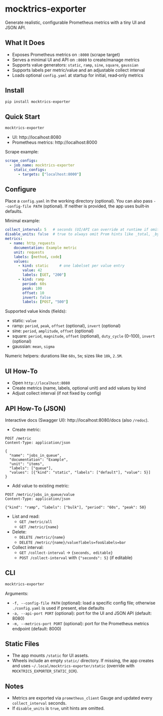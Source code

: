 # mocktrics-exporter

Generate realistic, configurable Prometheus metrics with a tiny UI and JSON API.

## What It Does

- Exposes Prometheus metrics on `:8000` (scrape target)
- Serves a minimal UI and API on `:8080` to create/manage metrics
- Supports value generators: `static`, `ramp`, `sine`, `square`, `gaussian`
- Supports labels per metric/value and an adjustable collect interval
- Loads optional `config.yaml` at startup for initial, read‑only metrics

## Install

```bash
pip install mocktrics-exporter
```

## Quick Start

```bash
mocktrics-exporter
```

- UI: http://localhost:8080
- Prometheus metrics: http://localhost:8000

Scrape example:

```yaml
scrape_configs:
  - job_name: mocktrics-exporter
    static_configs:
      - targets: ["localhost:8000"]
```

## Configure

Place a `config.yaml` in the working directory (optional). You can also pass `--config-file PATH` (optional). If neither is provided, the app uses built‑in defaults.

Minimal example:

```yaml
collect_interval: 5   # seconds (UI/API can override at runtime if omitted)
disable_units: false  # true to always omit Prom hints like _total, _bytes
metrics:
  - name: http_requests
    documentation: Example metric
    unit: requests
    labels: [method, code]
    values:
      - kind: static     # one labelset per value entry
        value: 42
        labels: [GET, "200"]
      - kind: ramp
        period: 60s
        peak: 100
        offset: 10
        invert: false
        labels: [POST, "500"]
```

Supported value kinds (fields):

- static: `value`
- ramp: `period`, `peak`, `offset` (optional), `invert` (optional)
- sine: `period`, `amplitude`, `offset` (optional)
- square: `period`, `magnitude`, `offset` (optional), `duty_cycle` (0–100), `invert` (optional)
- gaussian: `mean`, `sigma`

Numeric helpers: durations like `60s`, `5m`; sizes like `10k`, `2.5M`.

## UI How‑To

- Open `http://localhost:8080`
- Create metrics (name, labels, optional unit) and add values by kind
- Adjust collect interval (if not fixed by config)

## API How‑To (JSON)

Interactive docs (Swagger UI): http://localhost:8080/docs (also `/redoc`).

- Create metric:

```http
POST /metric
Content-Type: application/json

{
  "name": "jobs_in_queue",
  "documentation": "Example",
  "unit": "items",
  "labels": ["queue"],
  "values": [{"kind": "static", "labels": ["default"], "value": 5}]
}
```

- Add value to existing metric:

```http
POST /metric/jobs_in_queue/value
Content-Type: application/json

{"kind": "ramp", "labels": ["bulk"], "period": "60s", "peak": 50}
```

- List and read:
  - `GET /metric/all`
  - `GET /metric/{name}`
- Delete:
  - `DELETE /metric/{name}`
  - `DELETE /metric/{name}/value?labels=foo&labels=bar`
- Collect interval:
  - `GET /collect-interval` → `{seconds, editable}`
  - `POST /collect-interval` with `{"seconds": 5}` (if editable)

## CLI

```bash
mocktrics-exporter
```

Arguments:

- `-f, --config-file PATH` (optional): load a specific config file; otherwise `./config.yaml` is used if present, else defaults
- `-a, --api-port PORT` (optional): port for the UI and JSON API (default: 8080)
- `-m, --metrics-port PORT` (optional): port for the Prometheus metrics endpoint (default: 8000)

## Static Files

- The app mounts `/static` for UI assets.
- Wheels include an empty `static/` directory. If missing, the app creates and uses `~/.local/mocktrics-exporter/static` (override with `MOCKTRICS_EXPORTER_STATIC_DIR`).

## Notes

- Metrics are exported via `prometheus_client` Gauge and updated every `collect_interval` seconds.
- If `disable_units` is `true`, unit hints are omitted.
